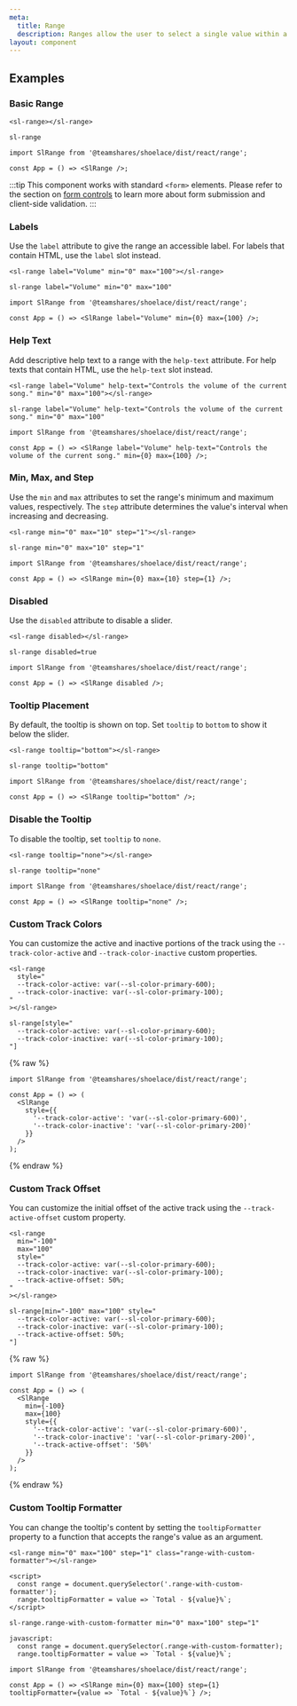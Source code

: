 ```yaml
---
meta:
  title: Range
  description: Ranges allow the user to select a single value within a given range using a slider.
layout: component
---
```


## Examples

### Basic Range

```html:preview
<sl-range></sl-range>
```

```pug:slim
sl-range
```

```jsx:react
import SlRange from '@teamshares/shoelace/dist/react/range';

const App = () => <SlRange />;
```

:::tip
This component works with standard `<form>` elements. Please refer to the section on [form controls](/getting-started/form-controls) to learn more about form submission and client-side validation.
:::

### Labels

Use the `label` attribute to give the range an accessible label. For labels that contain HTML, use the `label` slot instead.

```html:preview
<sl-range label="Volume" min="0" max="100"></sl-range>
```

```pug:slim
sl-range label="Volume" min="0" max="100"
```

```jsx:react
import SlRange from '@teamshares/shoelace/dist/react/range';

const App = () => <SlRange label="Volume" min={0} max={100} />;
```

### Help Text

Add descriptive help text to a range with the `help-text` attribute. For help texts that contain HTML, use the `help-text` slot instead.

```html:preview
<sl-range label="Volume" help-text="Controls the volume of the current song." min="0" max="100"></sl-range>
```

```pug:slim
sl-range label="Volume" help-text="Controls the volume of the current song." min="0" max="100"
```

```jsx:react
import SlRange from '@teamshares/shoelace/dist/react/range';

const App = () => <SlRange label="Volume" help-text="Controls the volume of the current song." min={0} max={100} />;
```

### Min, Max, and Step

Use the `min` and `max` attributes to set the range's minimum and maximum values, respectively. The `step` attribute determines the value's interval when increasing and decreasing.

```html:preview
<sl-range min="0" max="10" step="1"></sl-range>
```

```pug:slim
sl-range min="0" max="10" step="1"
```

```jsx:react
import SlRange from '@teamshares/shoelace/dist/react/range';

const App = () => <SlRange min={0} max={10} step={1} />;
```

### Disabled

Use the `disabled` attribute to disable a slider.

```html:preview
<sl-range disabled></sl-range>
```

```pug:slim
sl-range disabled=true
```

```jsx:react
import SlRange from '@teamshares/shoelace/dist/react/range';

const App = () => <SlRange disabled />;
```

### Tooltip Placement

By default, the tooltip is shown on top. Set `tooltip` to `bottom` to show it below the slider.

```html:preview
<sl-range tooltip="bottom"></sl-range>
```

```pug:slim
sl-range tooltip="bottom"
```

```jsx:react
import SlRange from '@teamshares/shoelace/dist/react/range';

const App = () => <SlRange tooltip="bottom" />;
```

### Disable the Tooltip

To disable the tooltip, set `tooltip` to `none`.

```html:preview
<sl-range tooltip="none"></sl-range>
```

```pug:slim
sl-range tooltip="none"
```

```jsx:react
import SlRange from '@teamshares/shoelace/dist/react/range';

const App = () => <SlRange tooltip="none" />;
```

### Custom Track Colors

You can customize the active and inactive portions of the track using the `--track-color-active` and `--track-color-inactive` custom properties.

```html:preview
<sl-range
  style="
  --track-color-active: var(--sl-color-primary-600);
  --track-color-inactive: var(--sl-color-primary-100);
"
></sl-range>
```

```pug:slim
sl-range[style="
  --track-color-active: var(--sl-color-primary-600);
  --track-color-inactive: var(--sl-color-primary-100);
"]
```

{% raw %}

```jsx:react
import SlRange from '@teamshares/shoelace/dist/react/range';

const App = () => (
  <SlRange
    style={{
      '--track-color-active': 'var(--sl-color-primary-600)',
      '--track-color-inactive': 'var(--sl-color-primary-200)'
    }}
  />
);
```

{% endraw %}

### Custom Track Offset

You can customize the initial offset of the active track using the `--track-active-offset` custom property.

```html:preview
<sl-range
  min="-100"
  max="100"
  style="
  --track-color-active: var(--sl-color-primary-600);
  --track-color-inactive: var(--sl-color-primary-100);
  --track-active-offset: 50%;
"
></sl-range>
```

```pug:slim
sl-range[min="-100" max="100" style="
  --track-color-active: var(--sl-color-primary-600);
  --track-color-inactive: var(--sl-color-primary-100);
  --track-active-offset: 50%;
"]
```

{% raw %}

```jsx:react
import SlRange from '@teamshares/shoelace/dist/react/range';

const App = () => (
  <SlRange
    min={-100}
    max={100}
    style={{
      '--track-color-active': 'var(--sl-color-primary-600)',
      '--track-color-inactive': 'var(--sl-color-primary-200)',
      '--track-active-offset': '50%'
    }}
  />
);
```

{% endraw %}

### Custom Tooltip Formatter

You can change the tooltip's content by setting the `tooltipFormatter` property to a function that accepts the range's value as an argument.

```html:preview
<sl-range min="0" max="100" step="1" class="range-with-custom-formatter"></sl-range>

<script>
  const range = document.querySelector('.range-with-custom-formatter');
  range.tooltipFormatter = value => `Total - ${value}%`;
</script>
```

```pug:slim
sl-range.range-with-custom-formatter min="0" max="100" step="1"

javascript:
  const range = document.querySelector(.range-with-custom-formatter);
  range.tooltipFormatter = value => `Total - ${value}%`;
```

```jsx:react
import SlRange from '@teamshares/shoelace/dist/react/range';

const App = () => <SlRange min={0} max={100} step={1} tooltipFormatter={value => `Total - ${value}%`} />;
```
